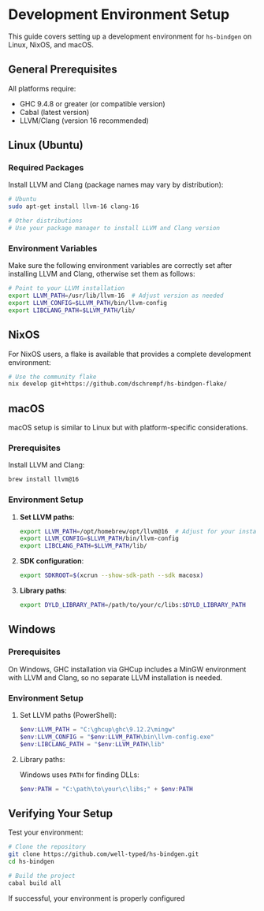 # Development Environment Setup

This guide covers setting up a development environment for `hs-bindgen` on
Linux, NixOS, and macOS.

## General Prerequisites

All platforms require:
- GHC 9.4.8 or greater (or compatible version)
- Cabal (latest version)
- LLVM/Clang (version 16 recommended)

## Linux (Ubuntu)

### Required Packages

Install LLVM and Clang (package names may vary by distribution):

```bash
# Ubuntu
sudo apt-get install llvm-16 clang-16

# Other distributions
# Use your package manager to install LLVM and Clang version
```

### Environment Variables

Make sure the following environment variables are correctly set after
installing LLVM and Clang, otherwise set them as follows:

```bash
# Point to your LLVM installation
export LLVM_PATH=/usr/lib/llvm-16  # Adjust version as needed
export LLVM_CONFIG=$LLVM_PATH/bin/llvm-config
export LIBCLANG_PATH=$LLVM_PATH/lib/
```

## NixOS

For NixOS users, a flake is available that provides a complete development
environment:

```bash
# Use the community flake
nix develop git+https://github.com/dschrempf/hs-bindgen-flake/
```

## macOS

macOS setup is similar to Linux but with platform-specific considerations.

### Prerequisites

Install LLVM and Clang:
```bash
brew install llvm@16
```

### Environment Setup

1. **Set LLVM paths**:
   ```bash
   export LLVM_PATH=/opt/homebrew/opt/llvm@16  # Adjust for your installation
   export LLVM_CONFIG=$LLVM_PATH/bin/llvm-config
   export LIBCLANG_PATH=$LLVM_PATH/lib/
   ```

2. **SDK configuration**:
   ```bash
   export SDKROOT=$(xcrun --show-sdk-path --sdk macosx)
   ```

3. **Library paths**:
   ```bash
   export DYLD_LIBRARY_PATH=/path/to/your/c/libs:$DYLD_LIBRARY_PATH
   ```

## Windows

### Prerequisites

On Windows, GHC installation via GHCup includes a MinGW environment with LLVM
and Clang, so no separate LLVM installation is needed.

### Environment Setup

1. Set LLVM paths (PowerShell):
   ```powershell
   $env:LLVM_PATH = "C:\ghcup\ghc\9.12.2\mingw"
   $env:LLVM_CONFIG = "$env:LLVM_PATH\bin\llvm-config.exe"
   $env:LIBCLANG_PATH = "$env:LLVM_PATH\lib"
   ```

2. Library paths:

   Windows uses `PATH` for finding DLLs:
   ```powershell
   $env:PATH = "C:\path\to\your\c\libs;" + $env:PATH
   ```

## Verifying Your Setup

Test your environment:

```bash
# Clone the repository
git clone https://github.com/well-typed/hs-bindgen.git
cd hs-bindgen

# Build the project
cabal build all
```

If successful, your environment is properly configured
